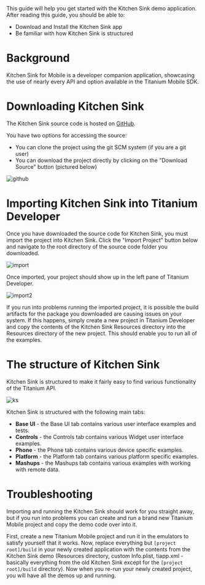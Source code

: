 <summary>
    This guide will help you get started with the Kitchen Sink demo application.  After reading this guide, you should be able to:
    
* Download and Install the Kitchen Sink app
* Be familiar with how Kitchen Sink is structured

</summary>

# Background

Kitchen Sink for Mobile is a developer companion application, showcasing the use of nearly every API and option available in the Titanium Mobile SDK. 

# Downloading Kitchen Sink

The Kitchen Sink source code is hosted on [GitHub](http://github.com/appcelerator/KitchenSink).

You have two options for accessing the source:

* You can clone the project using the git SCM system (if you are a git user)
* You can download the project directly by clicking on the "Download Source" button (pictured below)

![github](http://developer.appcelerator.com.s3.amazonaws.com/documentation-examples/kitchensink_download.png)

# Importing Kitchen Sink into Titanium Developer

Once you have downloaded the source code for Kitchen Sink, you must import the project into Kitchen Sink. Click the "Import Project" button below and navigate to the root directory of the source code folder you downloaded.

![import](http://developer.appcelerator.com.s3.amazonaws.com/documentation-examples/kitchensink_import.png)


Once imported, your project should show up in the left pane of Titanium Developer.

![import2](http://developer.appcelerator.com.s3.amazonaws.com/documentation-examples/kitchensink_import2.png)


If you run into problems running the imported project, it is possible the build artifacts for the package you downloaded are causing issues on your system. If this happens, simply create a new project in Titanium Developer and copy the contents of the Kitchen Sink Resources directory into the Resources directory of the new project. This should enable you to run all of the examples.

# The structure of Kitchen Sink

Kitchen Sink is structured to make it fairly easy to find various functionality of the Titanium API.

![ks](http://developer.appcelerator.com.s3.amazonaws.com/documentation-examples/kitchensink_iphone.png)

Kitchen Sink is structured with the following main tabs:

* **Base UI** - the Base UI tab contains various user interface examples and tests.
* **Controls** - the Controls tab contains various Widget user interface examples.
* **Phone** - the Phone tab contains various device specific examples.
* **Platform** - the Platform tab contains various platform specific examples.
* **Mashups** - the Mashups tab contains various examples with working with remote data.

# Troubleshooting

Importing and running the Kitchen Sink should work for you straight away, but if you run into problems you can create and run a 
brand new Titanium Mobile project and copy the demo code over into it.

First, create a new Titanium Mobile project and run it in the emulators to satisfy yourself that it works.  Now,
replace everything but `[project root]/build` in your newly created application with the contents from the Kitchen Sink demo 
(Resources directory, custom Info.plist, tiapp.xml - basically everything from the old Kitchen Sink except for the 
`[project root]/build` directory).  Now when you re-run your newly created project, you will have all the demos up and running.

